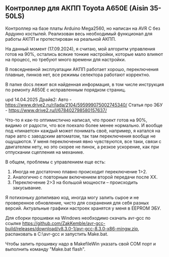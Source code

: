 ## Контроллер для АКПП Toyota A650E (Aisin 35-50LS)

Контроллер на базе платы Arduino Mega2560, но написан на AVR C без Ардуино костылей.
Реализован весь необходимый функционал для работы АКПП и протестирован на реальной АКПП.

На данный момент (17.09.2024), я считаю, мой алгоритм управления готов на 90%, остались всякие тонкие настройки, которые мало влияют на процесс, но требуют много времени для настройки.

В повседневной эксплуатации АКПП работает хорошо, переключения плавные, пинков нет, все режимы селектора работают корректно.

В папке docs лежит вся найденная информация, в том числе инструкция по ремонту A650E с исправленным порядком страниц.

upd 14.04.2025
Драйв2:
Авто - https://www.drive2.ru/r/lada/2104/595999075002745340/
Статья про ЭБУ - https://www.drive2.ru/l/678402798580157637/

Что-то я как-то оптимистично написал, что проект готов на 90%, видимо от радости, что все поехало более менее нормально. И вообще под «пинается» каждый может понимать своё, например, я катался на паре авто с заводским автоматом, так там переключения вообще не ощущаются. У меня переключения явно чувствуются, все таки, связи с двигателем нету, но это скорее не пинок, а резкое ускорение, как при отпускании сцепления на механике.

В общем, проблемы с управлением еще есть:
1) Иногда не достаточно плавно происходит переключение 1>2.
2) Аналогично с повторным включением второй передачи после ХХ.
3) Переключение 2>3 на большой мощности – происходить закусывание.

Я потихоньку допиливаю код, иногда могу залить сырое и не проверенное обновление, чисто для сохранения для себя разных версий.
Актуальные графики настроек хранятся у меня в EEPROM ЭБУ.



Для сборки прошивки на Windows необходимо скачать avr-gcc по ссылке
https://github.com/ZakKemble/avr-gcc-build/releases/download/v8.3.0-1/avr-gcc-8.3.0-x86-mingw.zip, распаковать в C:\avr-gcc и запустить Make.bat.

Чтобы залить прошивку надо в MakefileWin указать свой COM порт и выполнить команду "Make.bat flash".